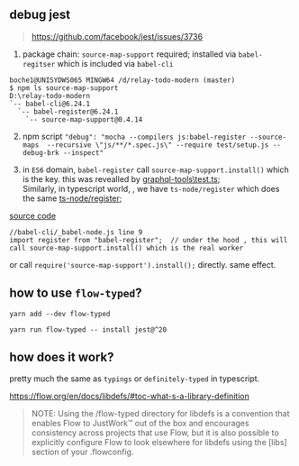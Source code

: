 ## debug jest 
>https://github.com/facebook/jest/issues/3736
1. package chain: `source-map-support` required; installed via `babel-regitser` which is included via `babel-cli`
```
boche1@UNISYDWS065 MINGW64 /d/relay-todo-modern (master)
$ npm ls source-map-support
D:\relay-todo-modern
`-- babel-cli@6.24.1
  `-- babel-register@6.24.1
    `-- source-map-support@0.4.14
```

2. npm script
`"debug": "mocha --compilers js:babel-register --source-maps  --recursive \"js/**/*.spec.js\" --require test/setup.js --debug-brk --inspect"`

3. in `ES6` domain, `babel-register` call `source-map-support.install()` which is the key. this was revealled by [graphql-tools\test.ts](https://github.com/bochen2014/graphql-tools/blob/develop/src/test/tests.ts#L1);  
Similarly, in typescript world, , we have `ts-node/register` which does the same
[ts-node/register](https://github.com/bochen2014/graphql-tools/blob/develop/package.json#L23);

[source code](https://github.com/babel/babel/blob/7.0/packages/babel-cli/src/_babel-node.js#L9)
```
//babel-cli/_babel-node.js line 9
import register from "babel-register";  // under the hood , this will call source-map-support.install() which is the real worker
```
or call 
`require('source-map-support').install();` directly. same effect.


## how to use `flow-typed`?

```
yarn add --dev flow-typed

yarn run flow-typed -- install jest@^20

```
## how does it work?
pretty much the same as `typings` or `definitely-typed` in typescript.

https://flow.org/en/docs/libdefs/#toc-what-s-a-library-definition
>NOTE: Using the /flow-typed directory for libdefs is a convention that enables Flow to JustWork™ out of the box and encourages consistency across projects that use Flow, but it is also possible to explicitly configure Flow to look elsewhere for libdefs using the [libs] section of your .flowconfig.
